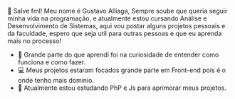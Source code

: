 🎋 Salve fml! Meu nome é Gustavo Alliaga, Sempre soube que queria seguir minha vida na programação, e atualmente estou cursando Análise e Desenvolvimento de Sistemas, aqui vou postar alguns projetos pessoais e da faculdade, espero que seja util para outras pessoas e que eu aprenda mais no processo!

- 🤯 Grande parte do que aprendi foi na curiosidade de entender como funciona e como fazer. 
- 💻 Meus projetos estaram focados grande parte em Front-end pois é o onde tenho mais dominio.
- 🔗 Atualmente estou estudando PhP e Js para aprimorar meus projetos.

<!---
Gs1001/Gs1001 is a ✨ special ✨ repository because its `README.md` (this file) appears on your GitHub profile.
You can click the Preview link to take a look at your changes.
--->
